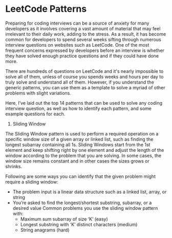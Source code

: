 # LeetCode Patterns

Preparing for coding interviews can be a source of anxiety for many developers as it involves covering a vast amount of material that may feel irrelevant to their daily work, adding to the stress. As a result, it has become common for developers to spend several weeks sifting through numerous interview questions on websites such as LeetCode. One of the most frequent concerns expressed by developers before an interview is whether they have solved enough practice questions and if they could have done more.

There are hundreds of questions on LeetCode and it's nearly impossible to solve all of them, unless of course you spends weeks and hours per day to truly solve and understand all of them. However, if you understand the generic patterns, you can use them as a template to solve a myriad of other problems with slight variations.

Here, I’ve laid out the top 14 patterns that can be used to solve any coding interview question, as well as how to identify each pattern, and some example questions for each.

1. Sliding Window

The Sliding Window pattern is used to perform a required operation on a specific window size of a given array or linked list, such as finding the longest subarray containing all 1s. Sliding Windows start from the 1st element and keep shifting right by one element and adjust the length of the window according to the problem that you are solving. In some cases, the window size remains constant and in other cases the sizes grows or shrinks.

Following are some ways you can identify that the given problem might require a sliding window:

- The problem input is a linear data structure such as a linked list, array, or string
- You’re asked to find the longest/shortest substring, subarray, or a desired value
  Common problems you use the sliding window pattern with:
  - Maximum sum subarray of size ‘K’ (easy)
  - Longest substring with ‘K’ distinct characters (medium)
  - String anagrams (hard)
